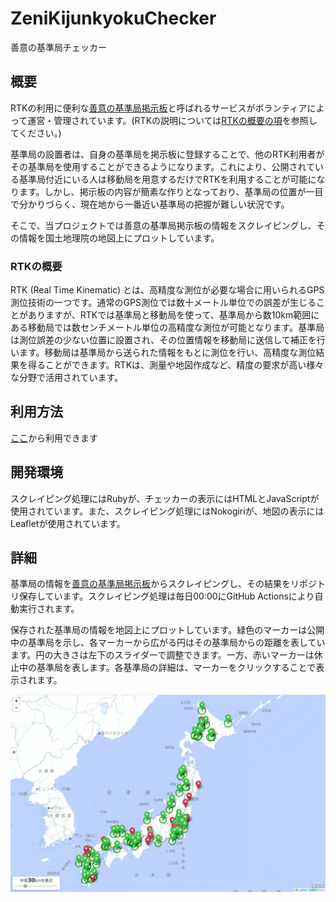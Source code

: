 # ZeniKijunkyokuChecker
善意の基準局チェッカー

## 概要
RTKの利用に便利な[善意の基準局掲示板](https://rtk.silentsystem.jp/)と呼ばれるサービスがボランティアによって運営・管理されています。(RTKの説明については[RTKの概要の項](#rtkの概要)を参照してください。)

基準局の設置者は、自身の基準局を掲示板に登録することで、他のRTK利用者がその基準局を使用することができるようになります。これにより、公開されている基準局付近にいる人は移動局を用意するだけでRTKを利用することが可能になります。しかし、掲示板の内容が簡素な作りとなっており、基準局の位置が一目で分かりづらく、現在地から一番近い基準局の把握が難しい状況です。

そこで、当プロジェクトでは善意の基準局掲示板の情報をスクレイピングし、その情報を国土地理院の地図上にプロットしています。

### RTKの概要
RTK (Real Time Kinematic) とは、高精度な測位が必要な場合に用いられるGPS測位技術の一つです。通常のGPS測位では数十メートル単位での誤差が生じることがありますが、RTKでは基準局と移動局を使って、基準局から数10km範囲にある移動局では数センチメートル単位の高精度な測位が可能となります。基準局は測位誤差の少ない位置に設置され、その位置情報を移動局に送信して補正を行います。移動局は基準局から送られた情報をもとに測位を行い、高精度な測位結果を得ることができます。RTKは、測量や地図作成など、精度の要求が高い様々な分野で活用されています。

## 利用方法
[ここ](https://bolero-fk.github.io/ZeniKijunkyokuChecker/)から利用できます

## 開発環境
スクレイピング処理にはRubyが、チェッカーの表示にはHTMLとJavaScriptが使用されています。また、スクレイピング処理にはNokogiriが、地図の表示にはLeafletが使用されています。

## 詳細
基準局の情報を[善意の基準局掲示板](https://rtk.silentsystem.jp/)からスクレイピングし、その結果をリポジトリ保存しています。スクレイピング処理は毎日00:00にGitHub Actionsにより自動実行されます。

保存された基準局の情報を地図上にプロットしています。緑色のマーカーは公開中の基準局を示し、各マーカーから広がる円はその基準局からの距離を表しています。円の大きさは左下のスライダーで調整できます。一方、赤いマーカーは休止中の基準局を表します。各基準局の詳細は、マーカーをクリックすることで表示されます。

![Demo Image](image/demoImage.png)  
